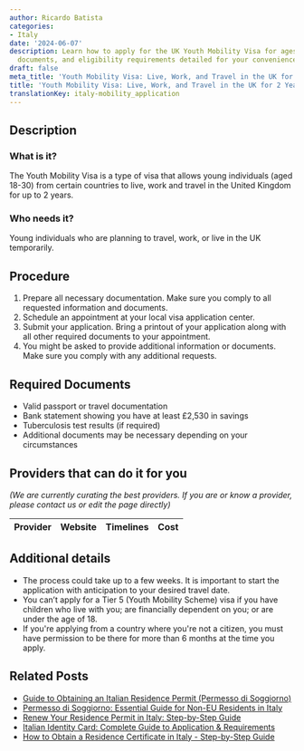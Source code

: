 ```yaml
---
author: Ricardo Batista
categories:
- Italy
date: '2024-06-07'
description: Learn how to apply for the UK Youth Mobility Visa for ages 18-30. Steps,
  documents, and eligibility requirements detailed for your convenience.
draft: false
meta_title: 'Youth Mobility Visa: Live, Work, and Travel in the UK for 2 Years'
title: 'Youth Mobility Visa: Live, Work, and Travel in the UK for 2 Years'
translationKey: italy-mobility_application
---
```


## Description
### What is it?
The Youth Mobility Visa is a type of visa that allows young individuals (aged 18-30) from certain countries to live, work and travel in the United Kingdom for up to 2 years.
### Who needs it?
Young individuals who are planning to travel, work, or live in the UK temporarily.

## Procedure
1. Prepare all necessary documentation. Make sure you comply to all requested information and documents.
2. Schedule an appointment at your local visa application center. 
3. Submit your application. Bring a printout of your application along with all other required documents to your appointment.
4. You might be asked to provide additional information or documents. Make sure you comply with any additional requests.

## Required Documents
- Valid passport or travel documentation
- Bank statement showing you have at least £2,530 in savings
- Tuberculosis test results (if required)
- Additional documents may be necessary depending on your circumstances

## Providers that can do it for you

_(We are currently curating the best providers. If you are or know a provider, please contact us or edit the page directly)_

| Provider        |     Website     |     Timelines    |       Cost      |
| --------------- | --------------- |  :-------------: | :-------------: |

## Additional details
- The process could take up to a few weeks. It is important to start the application with anticipation to your desired travel date.
- You can’t apply for a Tier 5 (Youth Mobility Scheme) visa if you have children who live with you; are financially dependent on you; or are under the age of 18.
- If you're applying from a country where you're not a citizen, you must have permission to be there for more than 6 months at the time you apply.


## Related Posts

- [Guide to Obtaining an Italian Residence Permit (Permesso di Soggiorno)](https://tramitit.com/guides/italy/residence_permit_application/)
- [Permesso di Soggiorno: Essential Guide for Non-EU Residents in Italy](https://tramitit.com/guides/italy/residence_card_request/)
- [Renew Your Residence Permit in Italy: Step-by-Step Guide](https://tramitit.com/guides/italy/residence_permit_renewal/)
- [Italian Identity Card: Complete Guide to Application & Requirements](https://tramitit.com/guides/italy/identity_card_request/)
- [How to Obtain a Residence Certificate in Italy - Step-by-Step Guide](https://tramitit.com/guides/italy/residence_certificate_request/)